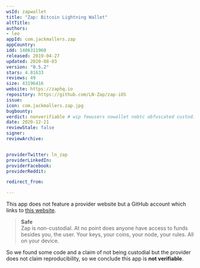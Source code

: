 ```yaml
---
wsId: zapwallet
title: "Zap: Bitcoin Lightning Wallet"
altTitle: 
authors:
- leo
appId: com.jackmallers.zap
appCountry: 
idd: 1406311960
released: 2019-04-27
updated: 2020-08-03
version: "0.5.2"
stars: 4.81633
reviews: 49
size: 43196416
website: https://zaphq.io
repository: https://github.com/LN-Zap/zap-iOS
issue: 
icon: com.jackmallers.zap.jpg
bugbounty: 
verdict: nonverifiable # wip fewusers nowallet nobtc obfuscated custodial nosource nonverifiable reproducible bounty defunct
date: 2020-12-21
reviewStale: false
signer: 
reviewArchive:


providerTwitter: ln_zap
providerLinkedIn: 
providerFacebook: 
providerReddit: 

redirect_from:

---
```


This app does not feature a provider website but a GitHub account which links to
[this website](http://zaphq.io).

> **Safe**<br>
  Zap is non-custodial. At no point does anyone have access to funds besides
  you, the user. Your keys, your coins, your node, your rules. All on your
  device.

So we found some code and a claim of not being custodial but the provider does
not claim reproducibility, so we conclude this app is **not verifiable**.
